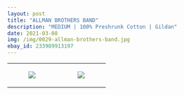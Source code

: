 ```yaml
---
layout: post
title: "ALLMAN BROTHERS BAND"
description: "MEDIUM | 100% Preshrunk Cotton | Gildan"
date: 2021-03-08
img: /img/0029-allman-brothers-band.jpg
ebay_id: 233989913197
---
```




<table style="width:100%;"><tr><td style="vertical-align:top;">
      <figure class="tmblr-full" data-orig-height="2048" data-orig-width="1365" data-orig-src="https://concertshirts.netlify.app/shirts/0029/0029-01.jpg"><img src="https://64.media.tumblr.com/268697bcdb21034be9573b97d33705de/f328959ae24845e5-1c/s540x810/fd69518c4d8c74a3d16ac8b9919cdb905c68e147.jpg" data-orig-height="2048" data-orig-width="1365" data-orig-src="https://concertshirts.netlify.app/shirts/0029/0029-01.jpg"/></figure></td>
    <td style="vertical-align:top;">
      <figure class="tmblr-full" data-orig-height="2048" data-orig-width="1365" data-orig-src="https://concertshirts.netlify.app/shirts/0029/0029-02.jpg"><img src="https://64.media.tumblr.com/e7075cd3c9145ad581956ef6cf22a59a/f328959ae24845e5-de/s540x810/bf4f89784fe4fd867570ccbc73b9317e1b9295f1.jpg" data-orig-height="2048" data-orig-width="1365" data-orig-src="https://concertshirts.netlify.app/shirts/0029/0029-02.jpg"/></figure></td>
  </tr></table>
